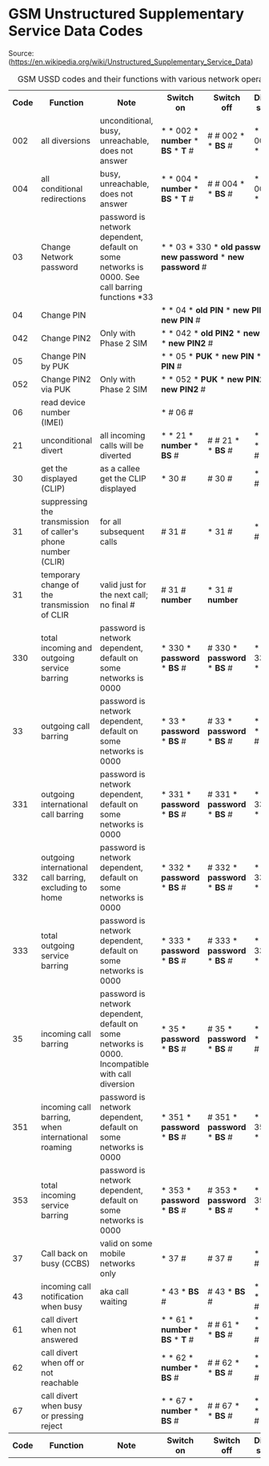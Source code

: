 # GSM Unstructured Supplementary Service Data Codes
Source:(https://en.wikipedia.org/wiki/Unstructured_Supplementary_Service_Data)


<table>
    <caption>GSM USSD codes and their functions with various network operators
    </caption>
    <tbody>
        <tr>
            <th>Code</th>
            <th>Function</th>
            <th>Note</th>
            <th>Switch on</th>
            <th>Switch off</th>
            <th>Display status
            </th>
        </tr>
        <tr>
            <td>002
            </td>
            <td>all diversions
            </td>
            <td>unconditional, busy, unreachable, does not answer
            </td>
            <td>* * 002 * <b>number</b> * <b>BS</b> * <b>T</b> #
            </td>
            <td># # 002 * * <b>BS</b> #
            </td>
            <td>* # 002 * * <b>BS</b> #
            </td>
        </tr>
        <tr>
            <td>004
            </td>
            <td>all conditional redirections
            </td>
            <td>busy, unreachable, does not answer
            </td>
            <td>* * 004 * <b>number</b> * <b>BS</b> * <b>T</b> #
            </td>
            <td># # 004 * * <b>BS</b> #
            </td>
            <td>* # 004 * * <b>BS</b> #
            </td>
        </tr>
        <tr>
            <td>03
            </td>
            <td>Change Network password
            </td>
            <td>password is network dependent, default on some networks is 0000. See call barring functions *33
            </td>
            <td colspan="3">* * 03 * 330 * <b>old password</b> * <b>new password</b> * <b>new password</b> #
            </td>
        </tr>
        <tr>
            <td>04
            </td>
            <td>Change PIN</a>
            </td>
            <td>
            </td>
            <td colspan="3">* * 04 * <b>old PIN</b> * <b>new PIN</b> * <b>new PIN</b> #
            </td>
        </tr>
        <tr>
            <td>042
            </td>
            <td>Change PIN2
            </td>
            <td>Only with Phase 2 SIM
            </td>
            <td colspan="3">* * 042 * <b>old PIN2</b> * <b>new PIN2</b> * <b>new PIN2</b> #
            </td>
        </tr>
        <tr>
            <td>05
            </td>
            <td>Change PIN by PUK</a>
            </td>
            <td>
            </td>
            <td colspan="3">* * 05 * <b>PUK</b> * <b>new PIN</b> * <b>new PIN</b> #
            </td>
        </tr>
        <tr>
            <td>052
            </td>
            <td>Change PIN2 via PUK
            </td>
            <td>Only with Phase 2 SIM
            </td>
            <td colspan="3">* * 052 * <b>PUK</b> * <b>new PIN2</b> * <b>new PIN2</b> #
            </td>
        </tr>
        <tr>
            <td>06
            </td>
            <td>read device number (IMEI)
            </td>
            <td>
            </td>
            <td colspan="3">* # 06 #
            </td>
        </tr>
        <tr>
            <td>21
            </td>
            <td>unconditional divert
            </td>
            <td>all incoming calls will be diverted
            </td>
            <td>* * 21 * <b>number</b> * <b>BS</b> #
            </td>
            <td># # 21 * * <b>BS</b> #
            </td>
            <td>* # 21 * * <b>BS</b> #
            </td>
        </tr>
        <tr>
            <td>30
            </td>
            <td>get the displayed (CLIP)
            </td>
            <td>as a callee get the CLIP displayed
            </td>
            <td>* 30 #
            </td>
            <td># 30 #
            </td>
            <td>* # 30 #
            </td>
        </tr>
        <tr>
            <td>31
            </td>
            <td>suppressing the transmission of caller's phone number (CLIR)
            </td>
            <td>for all subsequent calls
            </td>
            <td># 31 #
            </td>
            <td>* 31 #
            </td>
            <td>* # 31 #
            </td>
        </tr>
        <tr>
            <td>31
            </td>
            <td>temporary change of the transmission of CLIR
            </td>
            <td>valid just for the next call; no final #
            </td>
            <td># 31 # <b>number</b>
            </td>
            <td>* 31 # <b>number</b>
            </td>
            <td>
            </td>
        </tr>
        <tr>
            <td>330
            </td>
            <td>total incoming and outgoing service barring
            </td>
            <td>password is network dependent, default on some networks is 0000
            </td>
            <td>* 330 * <b>password</b> * <b>BS</b> #
            </td>
            <td># 330 * <b>password</b> * <b>BS</b> #
            </td>
            <td>* # 330 * * <b>BS</b> #
            </td>
        </tr>
        <tr>
            <td>33
            </td>
            <td>outgoing call barring
            </td>
            <td>password is network dependent, default on some networks is 0000
            </td>
            <td>* 33 * <b>password</b> * <b>BS</b> #
            </td>
            <td># 33 * <b>password</b> * <b>BS</b> #
            </td>
            <td>* # 33 * * <b>BS</b> #
            </td>
        </tr>
        <tr>
            <td>331
            </td>
            <td>outgoing international call barring
            </td>
            <td>password is network dependent, default on some networks is 0000
            </td>
            <td>* 331 * <b>password</b> * <b>BS</b> #
            </td>
            <td># 331 * <b>password</b> * <b>BS</b> #
            </td>
            <td>* # 331 * * <b>BS</b> #
            </td>
        </tr>
        <tr>
            <td>332
            </td>
            <td>outgoing international call barring, excluding to home
            </td>
            <td>password is network dependent, default on some networks is 0000
            </td>
            <td>* 332 * <b>password</b> * <b>BS</b> #
            </td>
            <td># 332 * <b>password</b> * <b>BS</b> #
            </td>
            <td>* # 332 * * <b>BS</b> #
            </td>
        </tr>
        <tr>
            <td>333
            </td>
            <td>total outgoing service barring
            </td>
            <td>password is network dependent, default on some networks is 0000
            </td>
            <td>* 333 * <b>password</b> * <b>BS</b> #
            </td>
            <td># 333 * <b>password</b> * <b>BS</b> #
            </td>
            <td>* # 333 * * <b>BS</b> #
            </td>
        </tr>
        <tr>
            <td>35
            </td>
            <td>incoming call barring
            </td>
            <td>password is network dependent, default on some networks is 0000. Incompatible with call diversion
            </td>
            <td>* 35 * <b>password</b> * <b>BS</b> #
            </td>
            <td># 35 * <b>password</b> * <b>BS</b> #
            </td>
            <td>* # 35 * * <b>BS</b> #
            </td>
        </tr>
        <tr>
            <td>351
            </td>
            <td>incoming call barring, when international roaming
            </td>
            <td>password is network dependent, default on some networks is 0000
            </td>
            <td>* 351 * <b>password</b> * <b>BS</b> #
            </td>
            <td># 351 * <b>password</b> * <b>BS</b> #
            </td>
            <td>* # 351 * * <b>BS</b> #
            </td>
        </tr>
        <tr>
            <td>353
            </td>
            <td>total incoming service barring
            </td>
            <td>password is network dependent, default on some networks is 0000
            </td>
            <td>* 353 * <b>password</b> * <b>BS</b> #
            </td>
            <td># 353 * <b>password</b> * <b>BS</b> #
            </td>
            <td>* # 353 * * <b>BS</b> #
            </td>
        </tr>
        <tr>
            <td>37
            </td>
            <td>Call back on busy (CCBS)
            </td>
            <td>valid on some mobile networks only
            </td>
            <td>* 37 #
            </td>
            <td># 37 #
            </td>
            <td>* # 37 #
            </td>
        </tr>
        <tr>
            <td>43
            </td>
            <td>incoming call notification when busy
            </td>
            <td>aka call waiting
            </td>
            <td>* 43 * <b>BS</b> #
            </td>
            <td># 43 * <b>BS</b> #
            </td>
            <td>* # 43 * * <b>BS</b> #
            </td>
        </tr>
        <tr>
            <td>61
            </td>
            <td>call divert when not answered
            </td>
            <td>
            </td>
            <td>* * 61 * <b>number</b> * <b>BS</b> * <b>T</b> #
            </td>
            <td># # 61 * * <b>BS</b> #
            </td>
            <td>* # 61 * * <b>BS</b> #
            </td>
        </tr>
        <tr>
            <td>62
            </td>
            <td>call divert when off or not reachable
            </td>
            <td>
            </td>
            <td>* * 62 * <b>number</b> * <b>BS</b> #
            </td>
            <td># # 62 * * <b>BS</b> #
            </td>
            <td>* # 62 * * <b>BS</b> #
            </td>
        </tr>
        <tr>
            <td>67
            </td>
            <td>call divert when busy or pressing reject
            </td>
            <td>
            </td>
            <td>* * 67 * <b>number</b> * <b>BS</b> #
            </td>
            <td># # 67 * * <b>BS</b> #
            </td>
            <td>* # 67 * * <b>BS</b> #
            </td>
        </tr>
        <tr>
            <th>Code</th>
            <th>Function</th>
            <th>Note</th>
            <th>Switch on</th>
            <th>Switch off</th>
            <th>Display status
            </th>
        </tr>
    </tbody>
</table>